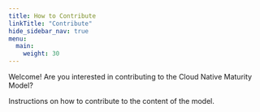 ```yaml
---
title: How to Contribute
linkTitle: "Contribute"
hide_sidebar_nav: true
menu:
  main:
    weight: 30
---
```


Welcome! Are you interested in contributing to the Cloud Native Maturity Model?

Instructions on how to contribute to the content of the model.